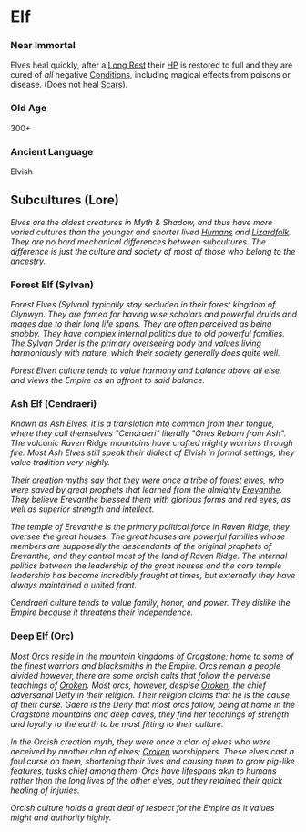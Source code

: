 # Elf
### Near Immortal
Elves heal quickly, after a [Long Rest](../../Game%20Procedures/Resting.md#Long%20Rest) their [HP](../Derived%20Statistics/Health%20Points.md) is restored to full and they are cured of *all* negative [Conditions](../../Conditions/!Conditions.md), including magical effects from poisons or disease. (Does not heal [Scars](../Derived%20Statistics/Scars.md)).
### Old Age
300+
### Ancient Language
Elvish

## Subcultures (Lore)
*Elves are the oldest creatures in Myth & Shadow, and thus have more varied cultures than the younger and shorter lived [Humans](Human.md) and [Lizardfolk](Lizardfolk.md). They are no hard mechanical differences between subcultures. The difference is just the culture and society of most of those who belong to the ancestry.*
### Forest Elf (Sylvan) 
*Forest Elves (Sylvan) typically stay secluded in their forest kingdom of Glynwyn. They are famed for having wise scholars and powerful druids and mages due to their long life spans. They are often perceived as being snobby. They have complex internal politics due to old powerful families. The Sylvan Order is the primary overseeing body and values living harmoniously with nature, which their society generally does quite well.*

*Forest Elven culture tends to value harmony and balance above all else, and views the Empire as an affront to said balance.*
### Ash Elf (Cendraeri) 
*Known as Ash Elves, it is a translation into common from their tongue, where they call themselves "Cendraeri" literally "Ones Reborn from Ash". The volcanic Raven Ridge mountains have crafted mighty warriors through fire. Most Ash Elves still speak their dialect of Elvish in formal settings, they value tradition very highly.*

*Their creation myths say that they were once a tribe of forest elves, who were saved by great prophets that learned from the almighty [Erevanthe](../../Magic/Deities/Deity%20Index/Erevanthe.md). They believe Erevanthe blessed them with glorious forms and red eyes, as well as superior strength and intellect.*

*The temple of Erevanthe is the primary political force in Raven Ridge, they oversee the great houses. The great houses are powerful families whose members are supposedly the descendants of the original prophets of Erevanthe, and they control most of the land of Raven Ridge. The internal politics between the leadership of the great houses and the core temple leadership has become incredibly fraught at times, but externally they have always maintained a united front.*

*Cendraeri culture tends to value family, honor, and power. They dislike the Empire because it threatens their independence.*
### Deep Elf (Orc)
*Most Orcs reside in the mountain kingdoms of Cragstone; home to some of the finest warriors and blacksmiths in the Empire. Orcs remain a people divided however, there are some orcish cults that follow the perverse teachings of [Oroken](../../Magic/Deities/Deity%20Index/Oroken.md). Most orcs, however, despise [Oroken](../../Magic/Deities/Deity%20Index/Oroken.md), the chief adversarial Deity in their religion. Their religion claims that he is the cause of their curse. Gaera is the Deity that most orcs follow, being at home in the Cragstone mountains and deep caves, they find her teachings of strength and loyalty to the earth to be most fitting to their culture.*

*In the Orcish creation myth, they were once a clan of elves who were deceived by another clan of elves; [Oroken](../../Magic/Deities/Deity%20Index/Oroken.md) worshippers. These elves cast a foul curse on them, shortening their lives and causing them to grow pig-like features, tusks chief among them. Orcs have lifespans akin to humans rather than the long lives of the other elves, but they retained their quick healing of injuries.*

*Orcish culture holds a great deal of respect for the Empire as it values might and authority highly.*
